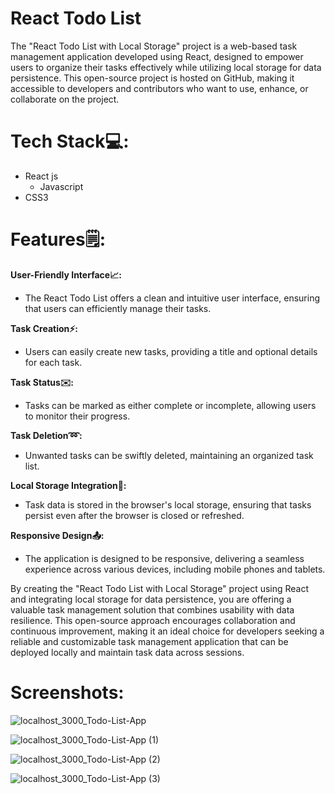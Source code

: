 # React Todo List 

The "React Todo List with Local Storage" project is a web-based task management application developed using React, designed to empower users to organize their tasks effectively while utilizing local storage for data persistence. This open-source project is hosted on GitHub, making it accessible to developers and contributors who want to use, enhance, or collaborate on the project.

# Tech Stack💻:

* React js
   - Javascript
* CSS3
  
# Features🗒:

**User-Friendly Interface📈:**

* The React Todo List offers a clean and intuitive user interface, ensuring that users can efficiently manage their tasks.
  
**Task Creation⚡:**

* Users can easily create new tasks, providing a title and optional details for each task.
  
**Task Status✉️:**

* Tasks can be marked as either complete or incomplete, allowing users to monitor their progress.

**Task Deletion➿:**

* Unwanted tasks can be swiftly deleted, maintaining an organized task list.

**Local Storage Integration🔧:**

* Task data is stored in the browser's local storage, ensuring that tasks persist even after the browser is closed or refreshed.

**Responsive Design📤:**

* The application is designed to be responsive, delivering a seamless experience across various devices, including mobile phones and tablets.


By creating the "React Todo List with Local Storage" project using React and integrating local storage for data persistence, you are offering a valuable task management solution that combines usability with data resilience. This open-source approach encourages collaboration and continuous improvement, making it an ideal choice for developers seeking a reliable and customizable task management application that can be deployed locally and maintain task data across sessions.


# Screenshots:

![localhost_3000_Todo-List-App](https://github.com/iamvijay98/Todo-List-App/assets/133564952/d0026531-1729-45e5-b31f-e35eb94da8a6)

![localhost_3000_Todo-List-App (1)](https://github.com/iamvijay98/Todo-List-App/assets/133564952/363ef59b-1e23-45ac-9483-4c9028704b1c)

![localhost_3000_Todo-List-App (2)](https://github.com/iamvijay98/Todo-List-App/assets/133564952/eea97b67-d87b-41cb-9bac-508cba5351c5)

![localhost_3000_Todo-List-App (3)](https://github.com/iamvijay98/Todo-List-App/assets/133564952/56359db5-e646-4a4e-b16e-f52a3a16a14c)





